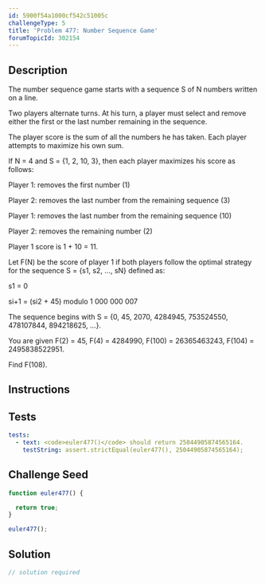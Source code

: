 ```yaml
---
id: 5900f54a1000cf542c51005c
challengeType: 5
title: 'Problem 477: Number Sequence Game'
forumTopicId: 302154
---
```


## Description

<section id='description'>

The number sequence game starts with a sequence S of N numbers written on a line.

Two players alternate turns. At his turn, a player must select and remove either the first or the last number remaining in the sequence.

The player score is the sum of all the numbers he has taken. Each player attempts to maximize his own sum.

If N = 4 and S = {1, 2, 10, 3}, then each player maximizes his score as follows:

Player 1: removes the first number (1)

Player 2: removes the last number from the remaining sequence (3)

Player 1: removes the last number from the remaining sequence (10)

Player 2: removes the remaining number (2)

Player 1 score is 1 + 10 = 11.

Let F(N) be the score of player 1 if both players follow the optimal strategy for the sequence S = {s1, s2, ..., sN} defined as:

s1 = 0

si+1 = (si2 + 45) modulo 1 000 000 007

The sequence begins with S = {0, 45, 2070, 4284945, 753524550, 478107844, 894218625, ...}.

You are given F(2) = 45, F(4) = 4284990, F(100) = 26365463243, F(104) = 2495838522951.

Find F(108).

</section>

## Instructions

<section id='instructions'>

</section>

## Tests

<section id='tests'>

```yml
tests:
  - text: <code>euler477()</code> should return 25044905874565164.
    testString: assert.strictEqual(euler477(), 25044905874565164);

```

</section>

## Challenge Seed

<section id='challengeSeed'>

<div id='js-seed'>

```js
function euler477() {

  return true;
}

euler477();
```

</div>

</section>

## Solution

<section id='solution'>

```js
// solution required
```

</section>
